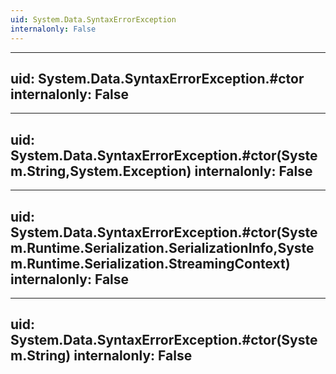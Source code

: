 ```yaml
---
uid: System.Data.SyntaxErrorException
internalonly: False
---
```


---
uid: System.Data.SyntaxErrorException.#ctor
internalonly: False
---

---
uid: System.Data.SyntaxErrorException.#ctor(System.String,System.Exception)
internalonly: False
---

---
uid: System.Data.SyntaxErrorException.#ctor(System.Runtime.Serialization.SerializationInfo,System.Runtime.Serialization.StreamingContext)
internalonly: False
---

---
uid: System.Data.SyntaxErrorException.#ctor(System.String)
internalonly: False
---
